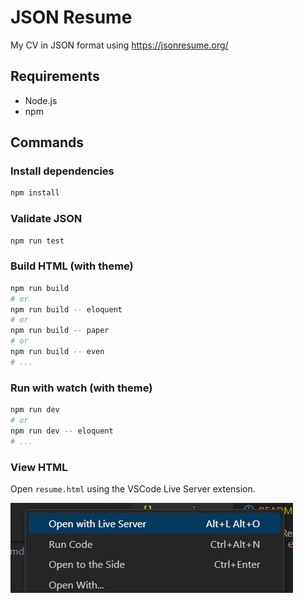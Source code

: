 # JSON Resume

My CV in JSON format using <https://jsonresume.org/>

## Requirements

- Node.js
- npm

## Commands

### Install dependencies

```bash
npm install
```

### Validate JSON

```bash
npm run test
```

### Build HTML (with theme)

```bash
npm run build
# or
npm run build -- eloquent
# or
npm run build -- paper
# or
npm run build -- even
# ...
```

### Run with watch (with theme)

```bash
npm run dev
# or
npm run dev -- eloquent
# ...
```

### View HTML

Open `resume.html` using the VSCode Live Server extension.

![Context menu for live server in VSCode](images/live%20server.png)
